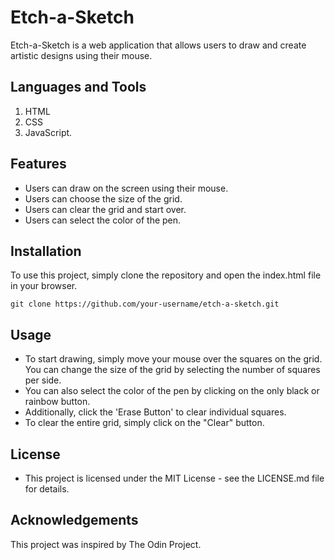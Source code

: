 # Etch-a-Sketch
Etch-a-Sketch is a web application that allows users to draw and create artistic designs using their mouse.

## Languages and Tools
1. HTML 
2. CSS 
3. JavaScript.

## Features
- Users can draw on the screen using their mouse.
- Users can choose the size of the grid.
- Users can clear the grid and start over.
- Users can select the color of the pen.

## Installation
To use this project, simply clone the repository and open the index.html file in your browser.

`git clone https://github.com/your-username/etch-a-sketch.git`

## Usage
- To start drawing, simply move your mouse over the squares on the grid. You can change the size of the grid by selecting the number of squares per side. 
- You can also select the color of the pen by clicking on the only black or rainbow button. 
- Additionally, click the 'Erase Button' to clear individual squares.
- To clear the entire grid, simply click on the "Clear" button.

## License
- This project is licensed under the MIT License - see the LICENSE.md file for details.

## Acknowledgements
This project was inspired by The Odin Project.
